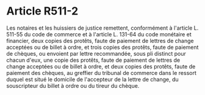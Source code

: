 # Article R511-2

Les notaires et les huissiers de justice remettent, conformément à l'article L. 511-55 du code de commerce et à l'article L. 131-64 du code monétaire et financier, deux copies des protêts, faute de paiement de lettres de change acceptées ou de billet à ordre, et trois copies des protêts, faute de paiement de chèques, ou envoient par lettre recommandée, sous pli distinct pour chacun d'eux, une copie des protêts, faute de paiement de lettres de change acceptées ou de billet à ordre, et deux copies des protêts, faute de paiement des chèques, au greffier du tribunal de commerce dans le ressort duquel est situé le domicile de l'accepteur de la lettre de change, du souscripteur du billet à ordre ou du tireur du chèque.
